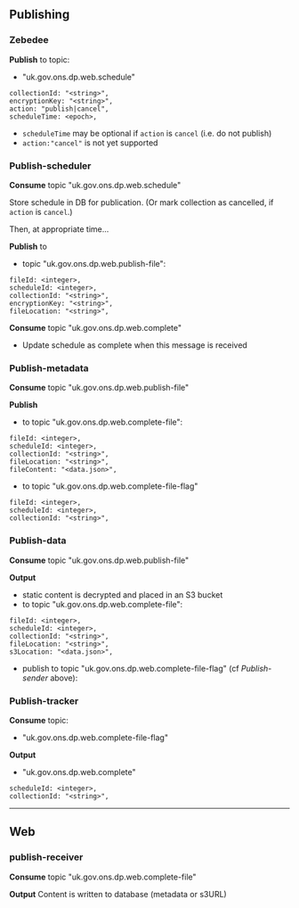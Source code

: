 ## Publishing

### Zebedee

**Publish** to topic:
 - "uk.gov.ons.dp.web.schedule"
  ```
  collectionId: "<string>",
  encryptionKey: "<string>",
  action: "publish|cancel",
  scheduleTime: <epoch>,
  ```
  - `scheduleTime` may be optional if `action` is `cancel` (i.e. do not publish)
  - `action:"cancel"` is not yet supported

### Publish-scheduler

**Consume** topic "uk.gov.ons.dp.web.schedule"

Store schedule in DB for publication. (Or mark collection as cancelled, if `action` is `cancel`.)

Then, at appropriate time...

**Publish** to
 - topic "uk.gov.ons.dp.web.publish-file":
  ```
  fileId: <integer>,
  scheduleId: <integer>,
  collectionId: "<string>",
  encryptionKey: "<string>",
  fileLocation: "<string>",
  ```

**Consume** topic "uk.gov.ons.dp.web.complete"
 - Update schedule as complete when this message is received

### Publish-metadata

**Consume** topic "uk.gov.ons.dp.web.publish-file"

**Publish**
 - to topic "uk.gov.ons.dp.web.complete-file":
  ```
  fileId: <integer>,
  scheduleId: <integer>,
  collectionId: "<string>",
  fileLocation: "<string>",
  fileContent: "<data.json>",
  ```
 - to topic "uk.gov.ons.dp.web.complete-file-flag"
 ```
 fileId: <integer>,
 scheduleId: <integer>,
 collectionId: "<string>",
 ```

### Publish-data

**Consume** topic "uk.gov.ons.dp.web.publish-file"

**Output**
 - static content is decrypted and placed in an S3 bucket
 - to topic "uk.gov.ons.dp.web.complete-file":
  ```
  fileId: <integer>,
  scheduleId: <integer>,
  collectionId: "<string>",
  fileLocation: "<string>",
  s3Location: "<data.json>",
  ```
 - publish to topic "uk.gov.ons.dp.web.complete-file-flag"
   (cf _Publish-sender_ above):

### Publish-tracker

**Consume** topic:
- "uk.gov.ons.dp.web.complete-file-flag"

**Output**
- "uk.gov.ons.dp.web.complete"
```
scheduleId: <integer>,
collectionId: "<string>",
```

---

## Web

### publish-receiver

**Consume** topic "uk.gov.ons.dp.web.complete-file"

**Output** Content is written to database (metadata or s3URL)
